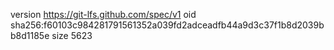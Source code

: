 version https://git-lfs.github.com/spec/v1
oid sha256:f60103c984281791561352a039fd2adceadfb44a9d3c37f1b8d2039bb8d1185e
size 5623
